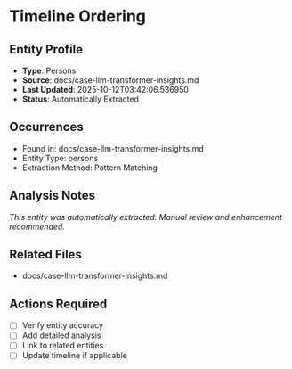 # Timeline Ordering

## Entity Profile
- **Type**: Persons
- **Source**: docs/case-llm-transformer-insights.md
- **Last Updated**: 2025-10-12T03:42:06.536950
- **Status**: Automatically Extracted

## Occurrences
- Found in: docs/case-llm-transformer-insights.md
- Entity Type: persons
- Extraction Method: Pattern Matching

## Analysis Notes
*This entity was automatically extracted. Manual review and enhancement recommended.*

## Related Files
- docs/case-llm-transformer-insights.md

## Actions Required
- [ ] Verify entity accuracy
- [ ] Add detailed analysis
- [ ] Link to related entities
- [ ] Update timeline if applicable
